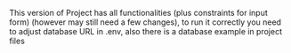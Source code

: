 This version of Project has all functionalities (plus constraints for input form) 
(however may still need a few changes), 
to run it correctly you need to adjust database URL in .env,
also there is a database example in project files